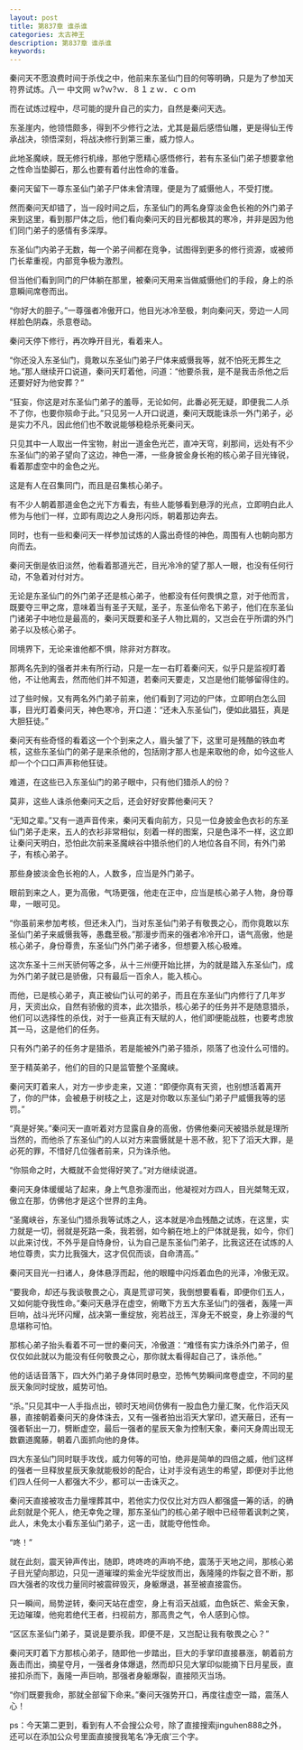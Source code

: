 ```yaml
---
layout: post
title: 第837章 谁杀谁
categories: 太古神王
description: 第837章 谁杀谁
keywords:
---
```


秦问天不愿浪费时间于杀伐之中，他前来东圣仙门目的何等明确，只是为了参加天符界试炼。八一   中文网  ｗ?ｗ?ｗ．８１ｚｗ．ｃｏｍ

而在试炼过程中，尽可能的提升自己的实力，自然是秦问天选。

东圣崖内，他领悟颇多，得到不少修行之法，尤其是最后感悟仙雕，更是得仙王传承战决，领悟深刻，将战决修行到第三重，威力惊人。

此地圣魔峡，既无修行机缘，那他宁愿精心感悟修行，若有东圣仙门弟子想要拿他之性命当垫脚石，那么也要有着付出性命的准备。

秦问天留下一尊东圣仙门弟子尸体未曾清理，便是为了威慑他人，不受打搅。

然而秦问天却错了，当一段时间之后，东圣仙门的两名身穿淡金色长袍的外门弟子来到这里，看到那尸体之后，他们看向秦问天的目光都极其的寒冷，并非是因为他们同门弟子的感情有多深厚。

东圣仙门内弟子无数，每一个弟子间都在竞争，试图得到更多的修行资源，或被师门长辈重视，内部竞争极为激烈。

但当他们看到同门的尸体躺在那里，被秦问天用来当做威慑他们的手段，身上的杀意瞬间席卷而出。

“你好大的胆子。”一尊强者冷傲开口，他目光冰冷至极，刺向秦问天，旁边一人同样脸色阴森，杀意卷动。

秦问天停下修行，再次睁开目光，看着来人。

“你还没入东圣仙门，竟敢以东圣仙门弟子尸体来威慑我等，就不怕死无葬生之地。”那人继续开口说道，秦问天盯着他，问道：“他要杀我，是不是我击杀他之后还要好好为他安葬？”

“狂妄，你这是对东圣仙门弟子的羞辱，无论如何，此番必死无疑，即便我二人杀不了你，也要你殒命于此。”只见另一人开口说道，秦问天既能诛杀一外门弟子，必是实力不凡，因此他们也不敢说能够稳稳杀死秦问天。

只见其中一人取出一件宝物，射出一道金色光芒，直冲天穹，刹那间，远处有不少东圣仙门的弟子望向了这边，神色一滞，一些身披金身长袍的核心弟子目光锋锐，看着那虚空中的金色之光。

这是有人在召集同门，而且是召集核心弟子。

有不少人朝着那道金色之光下方看去，有些人能够看到悬浮的光点，立即明白此人修为与他们一样，立即有周边之人身形闪烁，朝着那边奔去。

同时，也有一些和秦问天一样参加试炼的人露出奇怪的神色，周围有人也朝向那方向而去。

秦问天倒是依旧淡然，他看着那道光芒，目光冷冷的望了那人一眼，也没有任何行动，不急着对付对方。

无论是东圣仙门的外门弟子还是核心弟子，他都没有任何畏惧之意，对于他而言，既要夺三甲之席，意味着当有圣子天赋，圣子，东圣仙帝名下弟子，他们在东圣仙门诸弟子中地位是最高的，秦问天既要和圣子人物比肩的，又岂会在乎所谓的外门弟子以及核心弟子。

同境界下，无论来谁他都不惧，除非对方群攻。

那两名先到的强者并未有所行动，只是一左一右盯着秦问天，似乎只是监视盯着他，不让他离去，然而他们并不知道，若秦问天要走，又岂是他们能够留得住的。

过了些时候，又有两名外门弟子前来，他们看到了河边的尸体，立即明白怎么回事，目光盯着秦问天，神色寒冷，开口道：“还未入东圣仙门，便如此猖狂，真是大胆狂徒。”

秦问天有些奇怪的看着这一个个到来之人，眉头皱了下，这里可是残酷的铁血考核，这些东圣仙门的弟子是来杀他的，包括刚才那人也是来取他的命，如今这些人却一个个口口声声称他狂徒。

难道，在这些已入东圣仙门的弟子眼中，只有他们猎杀人的份？

莫非，这些人诛杀他秦问天之后，还会好好安葬他秦问天？

“无知之辈。”又有一道声音传来，秦问天看向前方，只见一位身披金色衣衫的东圣仙门弟子走来，五人的衣衫非常相似，刻着一样的图案，只是色泽不一样，这立即让秦问天明白，恐怕此次前来圣魔峡谷中猎杀他们的人地位各自不同，有外门弟子，有核心弟子。

那些身披淡金色长袍的人，人数多，应当是外门弟子。

眼前到来之人，更为高傲，气场更强，他走在正中，应当是核心弟子人物，身份尊卑，一眼可见。

“你虽前来参加考核，但还未入门，当对东圣仙门弟子有敬畏之心，而你竟敢以东圣仙门弟子来威慑我等，愚蠢至极。”那漫步而来的强者冷冷开口，语气高傲，他是核心弟子，身份尊贵，东圣仙门外门弟子诸多，但想要入核心极难。

这次东圣十三州天骄何等之多，从十三州便开始比拼，为的就是踏入东圣仙门，成为外门弟子就已是骄傲，只有最后一百余人，能入核心。

而他，已是核心弟子，真正被仙门认可的弟子，而且在东圣仙门内修行了几年岁月，天资出众，自然有骄傲的资本，此次猎杀，核心弟子的任务并不是随意猎杀，他们可以选择性的杀伐，对于一些真正有天赋的人，他们即便能战胜，也要考虑放其一马，这是他们的任务。

只有外门弟子的任务才是猎杀，若是能被外门弟子猎杀，陨落了也没什么可惜的。

至于精英弟子，他们的目的只是监管整个圣魔峡。

秦问天盯着来人，对方一步步走来，又道：“即便你真有天资，也别想活着离开了，你的尸体，会被悬于树枝之上，这是对你敢以东圣仙门弟子尸威慑我等的惩罚。”

“真是好笑。”秦问天一直听着对方显露自身的高傲，仿佛他秦问天被猎杀就是理所当然的，而他杀了东圣仙门的人以对方来震慑就是十恶不赦，犯下了滔天大罪，是必死的罪，不惜好几位强者前来，只为诛杀他。

“你殒命之时，大概就不会觉得好笑了。”对方继续说道。

秦问天身体缓缓站了起来，身上气息弥漫而出，他凝视对方四人，目光桀骜无双，傲立在那，仿佛他才是这个世界的主角。

“圣魔峡谷，东圣仙门猎杀我等试炼之人，这本就是冷血残酷之试炼，在这里，实力就是一切，弱就是死路一条，我若弱，如今躺在地上的尸体就是我，如今，你们以此来讨伐，不外乎是自恃身份，认为自己是东圣仙门弟子，比我这还在试炼的人地位尊贵，实力比我强大，这才侃侃而谈，自命清高。”

秦问天目光一扫诸人，身体悬浮而起，他的眼瞳中闪烁着血色的光泽，冷傲无双。

“要我命，却还与我谈敬畏之心，真是荒谬可笑，我倒想要看看，即便你们五人，又如何能夺我性命。”秦问天悬浮在虚空，俯瞰下方五大东圣仙门的强者，轰隆一声巨响，战斗光环闪耀，战决第一重绽放，宛若战王，浑身无不蜕变，身上弥漫的气息堪称可怕。

那核心弟子抬头看着不可一世的秦问天，冷傲道：“难怪有实力诛杀外门弟子，但仅仅如此就以为能没有任何敬畏之心，那你就太看得起自己了，诛杀他。”

他的话话音落下，四大外门弟子身体同时悬空，恐怖气势瞬间席卷虚空，不同的星辰天象同时绽放，威势可怕。

“杀。”只见其中一人手指点出，顿时天地间仿佛有一股血色力量汇聚，化作滔天风暴，直接朝着秦问天的身体诛去，又有一强者拍出滔天大掌印，遮天蔽日，还有一强者斩出一刀，劈断虚空，最后一强者的星辰天象为控制天象，秦问天身周出现无数霸道魔藤，朝着八面抓向他的身体。

四大东圣仙门同时联手攻伐，威力何等的可怕，绝非是简单的四倍之威，他们这样的强者一旦释放星辰天象就能极妙的配合，让对手没有逃生的希望，即便对手比他们四人任何一人都强大不少，都可以一击诛灭之。

秦问天直接被攻击力量埋葬其中，若他实力仅仅比对方四人都强盛一筹的话，的确此刻就是个死人，绝无幸免之理，那东圣仙门的核心弟子眼中已经带着讽刺之笑，此人，未免太小看东圣仙门弟子，这一击，就能夺他性命。

“咚！”

就在此刻，震天钟声传出，随即，咚咚咚的声响不绝，震荡于天地之间，那核心弟子目光望向那边，只见一道璀璨的紫金光华绽放而出，轰隆隆的炸裂之音不断，那四大强者的攻伐力量同时被震碎毁灭，身躯爆退，甚至被直接震伤。

只一瞬间，局势逆转，秦问天站在虚空，身上有滔天战威，血色妖芒、紫金天象，无边璀璨，他宛若绝代王者，扫视前方，那高贵之气，令人感到心惊。

“区区东圣仙门弟子，莫说是要杀我，即便不是，又岂配让我有敬畏之心？”

秦问天盯着下方那核心弟子，随即他一步踏出，巨大的手掌印直接暴涨，朝着前方轰击而出，摘星夺月，一强者身体爆退，然而却只见大掌印似能摘下日月星辰，直接扣杀而下，轰隆一声巨响，那强者身躯爆裂，直接陨灭当场。

“你们既要我命，那就全部留下命来。”秦问天强势开口，再度往虚空一踏，震荡人心！

ps：今天第二更到，看到有人不会搜公众号，除了直接搜索jinguhen888之外，还可以在添加公众号里面直接搜我笔名‘净无痕’三个字。
